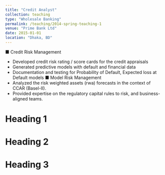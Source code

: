 ```yaml
---
title: "Credit Analyst"
collection: teaching
type: "Wholesale Banking"
permalink: /teaching/2014-spring-teaching-1
venue: "Prime Bank Ltd"
date: 2015-01-01
location: "Dhaka, BD"
---
```


■ Credit Risk Management
- Developed credit risk rating / score cards for the credit appraisals
- Generated predictive models with default and financial data
- Documentation and testing for Probability of Default, Expected loss at Default models
■ Model Risk Management
- Analyzed the risk weighted assets (rwa) forecasts in the context of CCAR (Basel-II).
- Provided expertise on the regulatory capital rules to risk, and business-aligned teams.

Heading 1
======

Heading 2
======

Heading 3
======
